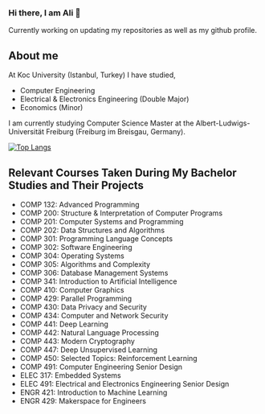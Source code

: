 ### Hi there, I am Ali 👋
Currently working on updating my repositories as well as my github profile.
## About me

At Koc University (Istanbul, Turkey) I have studied,
- Computer Engineering
- Electrical & Electronics Engineering (Double Major)
- Economics (Minor)


I am currently studying Computer Science Master at the Albert-Ludwigs-Universität Freiburg (Freiburg im Breisgau, Germany).

<!--
**alikaratas17/alikaratas17** is a ✨ _special_ ✨ repository because its `README.md` (this file) appears on your GitHub profile.

Here are some ideas to get you started:

- 🔭 I’m currently working on ...
- 🌱 I’m currently learning ...
- 👯 I’m looking to collaborate on ...
- 🤔 I’m looking for help with ...
- 💬 Ask me about ...
- 📫 How to reach me: ...
- 😄 Pronouns: ...
- ⚡ Fun fact: ...
-->
<!-- [![Ali's GitHub stats](https://github-readme-stats.vercel.app/api?username=alikaratas17)](https://github.com/anuraghazra/github-readme-stats)
[![Top Langs](https://github-readme-stats.vercel.app/api/top-langs/?username=alikaratas17&layout=pie&langs_count=20&hide=Jupyter%20Notebook)](https://github.com/anuraghazra/github-readme-stats)
-->

[![Top Langs](https://github-readme-stats.vercel.app/api/top-langs/?username=alikaratas17&layout=pie&hide=Jupyter%20Notebook,ShaderLab,GLSL,CMake,Swift,HLSL)](https://github.com/anuraghazra/github-readme-stats)


## Relevant Courses Taken During My Bachelor Studies and Their Projects
- COMP 132: Advanced Programming
- COMP 200: Structure & Interpretation of Computer Programs 
- COMP 201: Computer Systems and Programming 
- COMP 202: Data Structures and Algorithms
- COMP 301: Programming Language Concepts
- COMP 302: Software Engineering
- COMP 304: Operating Systems
- COMP 305: Algorithms and Complexity
- COMP 306: Database Management Systems
- COMP 341: Introduction to Artificial Intelligence 
- COMP 410: Computer Graphics
- COMP 429: Parallel Programming 
- COMP 430: Data Privacy and Security
- COMP 434: Computer and Network Security
- COMP 441: Deep Learning 
- COMP 442: Natural Language Processing
- COMP 443: Modern Cryptography
- COMP 447: Deep Unsupervised Learning
- COMP 450: Selected Topics: Reinforcement Learning 
- COMP 491: Computer Engineering Senior Design
- ELEC 317: Embedded Systems 
- ELEC 491: Electrical and Electronics Engineering Senior Design
- ENGR 421: Introduction to Machine Learning 
- ENGR 429: Makerspace for Engineers
